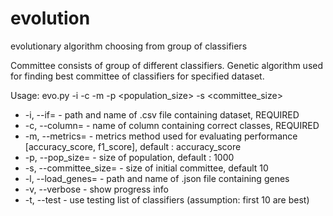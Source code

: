 # evolution
evolutionary algorithm choosing from group of classifiers

Committee consists of group of different classifiers.
Genetic algorithm used for finding best committee of classifiers for specified dataset. 

Usage:
evo.py -i <infile> -c <column> -m <metrics> -p <population_size> -s <committee_size>
* -i, --if= - path and name of .csv file containing dataset, REQUIRED
* -c, --column= - name of column containing correct classes, REQUIRED
* -m, --metrics= - metrics method used for evaluating performance [accuracy_score, f1_score], default : accuracy_score
* -p, --pop_size= - size of population, default : 1000
* -s, --committee_size= - size of initial committee, default 10
* -l, --load_genes= - path and name of .json file containing genes
* -v, --verbose - show progress info
* -t, --test - use testing list of classifiers (assumption: first 10 are best)

